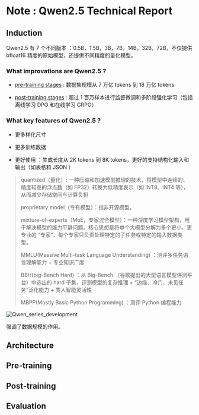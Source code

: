 # Note :  Qwen2.5 Technical Report

## Induction 

Qwen2.5 有 7 个不同版本 ：0.5B，1.5B，3B，7B，14B，32B，72B，不仅提供 bfloat16 精度的原始模型，还提供不同精度的量化模型。

### What improvations are Qwen2.5 ?

- [pre-training stages][1] : 数据集规模从 7 万亿 tokens 到 18 万亿 tokens 

- [post-training stages][2] : 超过 1 百万样本进行监督微调和多阶段强化学习（包括离线学习 DPO 和在线学习 GRPO）

[1]:https://github.com/yuan-qi5/mllm/blob/main/paper/Qwen2.5.md#pre-training
[2]:https://github.com/yuan-qi5/mllm/blob/main/paper/Qwen2.5.md#post-training

### What key features of Qwen2.5 ?

- 更多样化尺寸

- 更多训练数据

- 更好使用 ：生成长度从 2K tokens 到 8K tokens，更好的支持结构化输入和输出（如表格和 JSON ）

> quantized（量化）: 一种压缩和加速模型推理的技术，将模型中连续的、精度较高的浮点数（如 FP32）转换为低精度表示（如 INT8、INT4 等），从而减少存储空间与计算负担
> 
>
> proprietary model（专有模型）：指非开源模型。
>
> mixture-of-experts（MoE，专家混合模型）：一种深度学习模型架构，用于解决模型的能力平静问题。核心思想是将单个大模型分解为多个更小、更专业的 “专家”，每个专家只负责处理特定的子任务或特定的输入数据类型。
>
> MMLU(Massive Multi-task Language Understanding) ：测评多任务语言理解能力 + 专业知识广度
>
> BBH(big-Bench Hard) ：从 Big-Bench （谷歌提出的大型语言模型评测平台）中选出的 hard 子集，评测模型的复杂推理 + “边缘、冷门、未见任务”泛化能力 + 类人智能灵活性
>
> MBPP(Mostly Basic Python Programming) ：测评 Python 编程能力
> 

![Qwen_series_development]()

强调了数据规模的作用。

## Architecture 




## Pre-training


## Post-training 


## Evaluation

